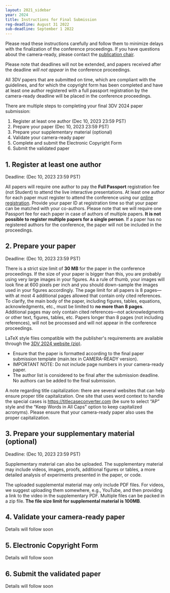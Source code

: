 ```yaml
---
layout: 2021_sidebar
year: 2024
title: Instructions for Final Submission
reg-deadline: August 31 2022
sub-deadline: September 1 2022 
---
```


Please read these instructions carefully and follow them to minimize delays with the finalization of the conference proceedings.
If you have questions about the camera-ready, please contact the <a href="mailto:3DV24-publication@googlegroups.com">publication chair</a>. 

Please note that deadlines will not be extended, and papers received after the deadline <i>will not appear</i> in the conference proceedings.

All 3DV papers that are submitted on time, which are compliant with the guidelines, and for which the copyright form has been completed and have at least one author registered with a full passport registration by the camera-ready deadline will be placed in the conference proceedings.

There are multiple steps to completing your final 3DV 2024 paper submission:

<ol>
 <li>Register at least one author (Dec 10, 2023 23:59 PST)</li>
 <li>Prepare your paper (Dec 10, 2023 23:59 PST)</li>
 <li>Prepare your supplementary material (optional)</li>
 <li>Validate your camera-ready paper</li>
 <li>Complete and submit the Electronic Copyright Form</li>
 <li>Submit the validated paper</li>
</ol>

<h2>1. Register at least one author</h2>

Deadline: (Dec 10, 2023 23:59 PST)

All papers will require one author to pay the <b>Full Passport</b> registration fee (not Student) to attend the live interactive presentations. At least one author for each paper must register to attend the conference using our <a href="https://3dvconf.github.io/2024/registration/">online registration</a>.
Provide your paper ID at registration time so that your paper can be matched with your co-authors. Please note that we will require one Passport fee for each paper in case of authors of multiple papers. <b>It is not possible to register multiple papers for a single person</b>. If a paper has no registered authors for the conference, the paper will not be included in the proceedings.

<h2>2. Prepare your paper</h2>

Deadline: (Dec 10, 2023 23:59 PST)

There is a strict size limit of <b>30 MB</b> for the paper in the conference proceedings. If the size of your paper is bigger than this, you are probably using very large images in your figures. As a rule of thumb, your images will look fine at 600 pixels per inch and you should down-sample the images used in your figures accordingly. 
The page limit for all papers is 8 pages—with at most 4 additional pages allowed that contain only cited references. To clarify, the main body of the paper, including figures, tables, equations, acknowledgments, etc., must be limited to <b>no more than 8 pages</b>. Additional pages may only contain cited references—not acknowledgments or other text, figures, tables, etc. Papers longer than 8 pages (not including references), will not be processed and will not appear in the conference proceedings.

LaTeX style files compatible with the publisher's requirements are available through the <a href="https://github.com/cvpr-org/author-kit/archive/refs/tags/3DV2024-v1.2.zip">3DV 2024 website (zip)</a>.

<ul>
<li>Ensure that the paper is formatted according to the final paper submission template (main.tex in CAMERA-READY version).</li>
<li>IMPORTANT NOTE: Do not include page numbers in your camera-ready paper. </li>
<li>The author list is considered to be final after the submission deadline. No authors can be added to the final submission.</li>
</ul>

A note regarding title capitalization: there are several websites that can help ensure proper title capitalization. One site that uses word context to handle the special cases is <a href="https://titlecaseconverter.com/">https://titlecaseconverter.com</a> (be sure to select “AP” style and the “Keep Words in All Caps” option to keep capitalized acronyms). Please ensure that your camera-ready paper also uses the proper capitalization.

<h2>3. Prepare your supplementary material (optional)</h2>

Deadline: (Dec 10, 2023 23:59 PST)

Supplementary material can also be uploaded. The supplementary material may include videos, images, proofs, additional figures or tables, a more detailed analysis of experiments presented in the paper, or code.

The uploaded supplemental material may only include PDF files. For videos, we suggest uploading them somewhere, e.g., YouTube, and then providing a link to the video in the supplementary PDF. Multiple files can be packed in a zip file. <b>The file size limit for supplemental material is 100MB</b>.


<h2>4. Validate your camera-ready paper</h2>
Details will follow soon

<h2>5. Electronic Copyright Form</h2>
Details will follow soon

<h2>6. Submit the validated paper</h2>
Details will follow soon

